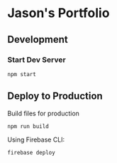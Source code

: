# Jason's Portfolio

## Development

### Start Dev Server
`npm start`


## Deploy to Production
Build files for production

`npm run build`

Using Firebase CLI:

`firebase deploy`